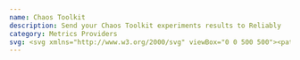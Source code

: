 ```yaml
---
name: Chaos Toolkit
description: Send your Chaos Toolkit experiments results to Reliably
category: Metrics Providers
svg: <svg xmlns="http://www.w3.org/2000/svg" viewBox="0 0 500 500"><path d="M416.79 106.53c69 72.15 98.7 178.09 68.81 280.83L208 306.58Z" fill="#fbb431"/><path d="M278.23 65.19a250.3 250.3 0 0 1 111.33 67.42L208 306.58 148.12 62.36a250.22 250.22 0 0 1 130.11 2.83Z" fill="#5f7d89"/><path d="M157.11 99 208 306.58 2.81 246.88A213.55 213.55 0 0 1 157.11 99Z" fill="#4d606e"/><path d="m39 257.42 169 49.16L80.93 428.33A175.81 175.81 0 0 1 39 257.42Z" fill="#374046"/><path d="m208 306.58 32.92 134.32a138.44 138.44 0 0 1-132.77-38.63Z" fill="#24221f"/></svg>
---
```

